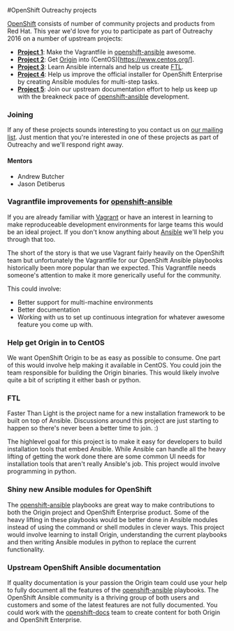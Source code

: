 #OpenShift Outreachy projects

[OpenShift](https://www.openshift.com) consists of number of community projects
and products from Red Hat.  This year we'd love for you to participate as part
of Outreachy 2016 on a number of  upstream projects:

* [**Project 1**](#vagrantfile-improvements-for-openshift-ansible): Make the Vagrantfile in [openshift-ansible](https://github.com/openshift/openshift-ansible) awesome.
* [**Project 2**](#help-get-origin-in-to-centos): Get [Origin](https://github.com/openshift/origin) into (CentOS)[https://www.centos.org/].
* [**Project 3**](#ftl): Learn Ansible internals and help us create [FTL](https://github.com/ftl-toolbox/ftl_installer).
* [**Project 4**](#shiny-new-ansible-modules-for-openshift): Help us improve the official installer for OpenShift Enterprise by creating
  Ansible modules for multi-step tasks.
* [**Project 5**](#upstream-openshift-ansible-documentation): Join our upstream documentation effort to help us keep up with the breakneck
  pace of [openshift-ansible](https://github.com/openshift/openshift-ansible) development.

### Joining
If any of these projects sounds interesting to you contact us on [our mailing list](http://lists.openshift.redhat.com/openshift-archives/dev/).  Just mention that you're interested in one of these projects as part of Outreachy and we'll respond right away.

#### Mentors

* Andrew Butcher
* Jason Detiberus

### Vagrantfile improvements for [openshift-ansible](https://github.com/openshift/openshift-ansible)
If you are already familiar with [Vagrant](https://www.vagrantup.com/) or have
an interest in learning to make reproduceable development environments for
large teams this would be an ideal project.  If you don't know anything about
[Ansible](https://www.ansible.com/) we'll help you through that too.

The short of the story is that we use Vagrant fairly heavily on the OpenShift
team but unfortunately the Vagrantfile for our OpenShift Ansible playbooks
historically been more popular than we expected.  This Vagrantfile needs
someone's attention to make it more generically useful for the community.

This could involve:

* Better support for multi-machine environments
* Better documentation
* Working with us to set up continuous integration for whatever awesome feature
  you come up with.

### Help get Origin in to CentOS
We want OpenShift Origin to be as easy as possible to consume.  One part of
this would involve help making it available in CentOS.  You could join the team
responsible for building the Origin binaries.  This would likely involve quite
a bit of scripting it either bash or python.

### FTL
Faster Than Light is the project name for a new installation framework to be
built on top of Ansible.  Discussions around this project are just starting to
happen so there's never been a better time to join. :)

The highlevel goal for this project is to make it easy for developers to build
installation tools that embed Ansible.  While Ansible can handle all the heavy
lifting of getting the work done there are some common UI needs for
installation tools that aren't really Ansible's job.  This project would
involve programming in python.

### Shiny new Ansible modules for OpenShift
The [openshift-ansible](https://github.com/openshift/openshift-ansible)
playbooks are great way to make contributions to both the Origin project and
OpenShift Enterprise product.  Some of the heavy lifting in these playbooks
would be better done in Ansible modules instead of using the command or shell
modules in clever ways.  This project would involve learning to install Origin,
understanding the current playbooks and then writing Ansible modules in python
to replace the current functionality.

### Upstream OpenShift Ansible documentation
If quality documentation is your passion the Origin team could use your help to
fully document all the features of the
[openshift-ansible](https://github.com/openshift/openshift-ansible) playbooks.
The OpenShift Ansible community is a thriving group of both users and customers
and some of the latest features are not fully documented.  You could work with
the [openshift-docs](https://github.com/openshift/openshift-docs) team to
create content for both Origin and OpenShift Enterprise.
